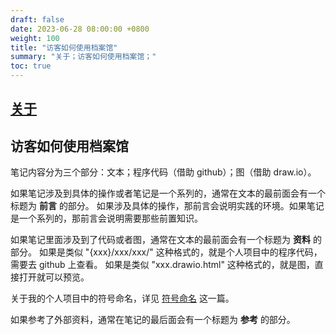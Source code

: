 ```yaml
---
draft: false
date: 2023-06-28 08:00:00 +0800
weight: 100
title: "访客如何使用档案馆"
summary: "关于；访客如何使用档案馆；"
toc: true
---
```


## [关于](/about)

## 访客如何使用档案馆

笔记内容分为三个部分：文本；程序代码（借助 github）；图（借助 draw.io）。

如果笔记涉及到具体的操作或者笔记是一个系列的，通常在文本的最前面会有一个标题为 **前言** 的部分。
如果涉及具体的操作，那前言会说明实践的环境。如果笔记是一个系列的，那前言会说明需要那些前置知识。

如果笔记里面涉及到了代码或者图，通常在文本的最前面会有一个标题为 **资料** 的部分。
如果是类似 "{xxx}/xxx/xxx/" 这种格式的，就是个人项目中的程序代码，需要去 github 上查看。
如果是类似 "xxx.drawio.html" 这种格式的，就是图，直接打开就可以预览。

关于我的个人项目中的符号命名，详见 [符号命名](/post/computer-science/programming-language/symbol_naming) 这一篇。

如果参考了外部资料，通常在笔记的最后面会有一个标题为 **参考** 的部分。
